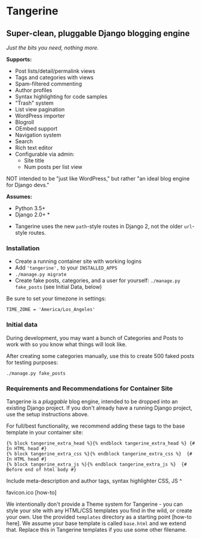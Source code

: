 # Tangerine

## Super-clean, pluggable Django blogging engine

*Just the bits you need, nothing more.*

**Supports:**

- Post lists/detail/permalink views
- Tags and categories with views
- Spam-filtered commenting
- Author profiles
- Syntax highlighting for code samples
- "Trash" system
- List view pagination
- WordPress importer
- Blogroll
- OEmbed support
- Navigation system
- Search
- Rich text editor
- Configurable via admin:
    - Site title
    - Num posts per list view

NOT intended to be "just like WordPress," but rather "an ideal blog engine for Django devs."

**Assumes:**

- Python 3.5+
- Django 2.0+ *

* Tangerine uses the new `path`-style routes in Django 2, not the older `url`-style routes.

### Installation

- Create a running container site with working logins
- Add `'tangerine',` to your `INSTALLED_APPS`
- `./manage.py migrate`
- Create fake posts, categories, and a user for yourself: `./manage.py fake_posts` (see Initial Data, below)

Be sure to set your timezone in settings:

`TIME_ZONE = 'America/Los_Angeles'`

### Initial data

During development, you may want a bunch of Categories and Posts to work with so you know what things will look like.

After creating some categories manually, use this to create 500 faked posts for testing purposes:

`./manage.py fake_posts`


### Requirements and Recommendations for Container Site

Tangerine is a *pluggable* blog engine, intended to be dropped into an existing Django project. If you don't already have a running Django project, use the setup instructions above.

For full/best functionality, we recommend adding these tags to the base template in your container site:

```
{% block tangerine_extra_head %}{% endblock tangerine_extra_head %} {# In HTML head #}
{% block tangerine_extra_css %}{% endblock tangerine_extra_css %}  {# In HTML head #}
{% block tangerine_extra_js %}{% endblock tangerine_extra_js %}  {# Before end of html body #}
```

Include meta-description and author tags, syntax highlighter CSS, JS ^

favicon.ico [how-to]

We intentionally don't provide a Theme system for Tangerine - you can style your site with any HTML/CSS templates you find in the wild, or create your own. Use the provided `templates` directory as a starting point [how-to here]. We assume your base template is called `base.html` and we extend that. Replace this in Tangerine templates if you use some other filename.
